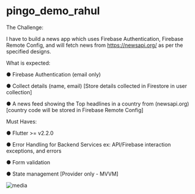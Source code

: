 # pingo_demo_rahul

The Challenge:

I have to build a news app which uses Firebase Authentication, Firebase Remote Config, and will fetch news from https://newsapi.org/ as per the specified designs.


What is expected:

● Firebase Authentication (email only)

● Collect details (name, email) [Store details collected in Firestore in user
collection]

● A news feed showing the Top headlines in a country from (newsapi.org)
[country code will be stored in Firebase Remote Config]


Must Haves:

● Flutter >= v2.2.0

● Error Handling for Backend Services ex: API/Firebase interaction
exceptions, and errors

● Form validation

● State management [Provider only - MVVM]

![media](https://github.com/RahulDobariya/pingo/assets/122685622/17291371-cd7c-4d45-bee3-5f20347e6969)
